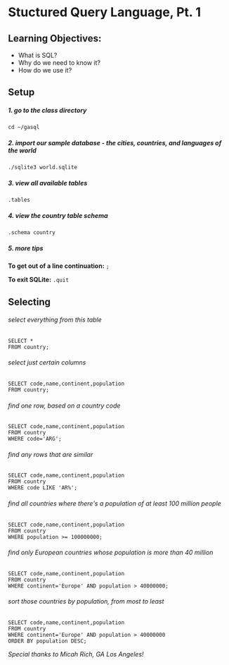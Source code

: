 # Stuctured Query Language, Pt. 1

## Learning Objectives:
- What is SQL?
- Why do we need to know it?
- How do we use it?

## Setup

##### 1. go to the class directory
``cd ~/gasql``

##### 2. import our sample database - the cities, countries, and languages of the world
``./sqlite3 world.sqlite``

##### 3. view all available tables
``.tables``

##### 4. view the country table schema
``.schema country``

##### 5. more tips

**To get out of a line continuation:** ```;```

**To exit SQLite:** ```.quit```


## Selecting

###### select everything from this table
```
SELECT * 
FROM country;
```

###### select just certain columns
```
SELECT code,name,continent,population 
FROM country;
```

###### find one row, based on a country code
```
SELECT code,name,continent,population 
FROM country 
WHERE code='ARG';
```

###### find any rows that are similar
```
SELECT code,name,continent,population 
FROM country 
WHERE code LIKE 'AR%';
```

###### find all countries where there's a population of at least 100 million people
```
SELECT code,name,continent,population 
FROM country 
WHERE population >= 100000000;
```


###### find only European countries whose population is more than 40 million
```
SELECT code,name,continent,population 
FROM country 
WHERE continent='Europe' AND population > 40000000;
```

###### sort those countries by population, from most to least
```
SELECT code,name,continent,population 
FROM country 
WHERE continent='Europe' AND population > 40000000 
ORDER BY population DESC;
```

_Special thanks to Micah Rich, GA Los Angeles!_
